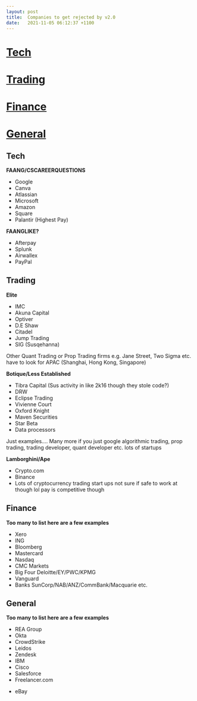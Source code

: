 ```yaml
---
layout: post
title:  Companies to get rejected by v2.0
date:   2021-11-05 06:12:37 +1100
---
```

# [Tech](#tech)
# [Trading](#trading)
# [Finance](#finance)
# [General](#general)
## Tech ##
**FAANG/CSCAREERQUESTIONS**
* Google
* Canva
* Atlassian
* Microsoft
* Amazon
* Square
* Palantir (Highest Pay)


**FAANGLIKE?**
* Afterpay
* Splunk
* Airwallex
* PayPal

## Trading ##
**Elite**

* IMC
* Akuna Capital
* Optiver
* D.E Shaw
* Citadel 
* Jump Trading
* SIG (Susqehanna)

Other Quant Trading or Prop Trading firms e.g. Jane Street, Two Sigma etc. have to look for APAC (Shanghai, Hong Kong, Singapore)

**Botique/Less Established**

* Tibra Capital (Sus activity in like 2k16 though they stole code?)
* DRW
* Eclipse Trading
* Vivienne Court
* Oxford Knight
* Maven Securities
* Star Beta
* Data processors

Just examples.... Many more if you just google algorithmic trading, prop trading, trading developer, quant developer etc. lots of startups

**Lamborghini/Ape**

* Crypto.com
* Binance
* Lots of cryptocurrency trading start ups not sure if safe to work at though lol pay is competitive though

## Finance ##
**Too many to list here are a few examples**

* Xero
* ING
* Bloomberg
* Mastercard
* Nasdaq
* CMC Markets
* Big Four Deloitte/EY/PWC/KPMG
* Vanguard
* Banks SunCorp/NAB/ANZ/CommBank/Macquarie etc.

## General ##

**Too many to list here are a few examples**

* REA Group
* Okta
* CrowdStrike
* Leidos
* Zendesk
* IBM
* Cisco
* Salesforce
* Freelancer.com
+ eBay